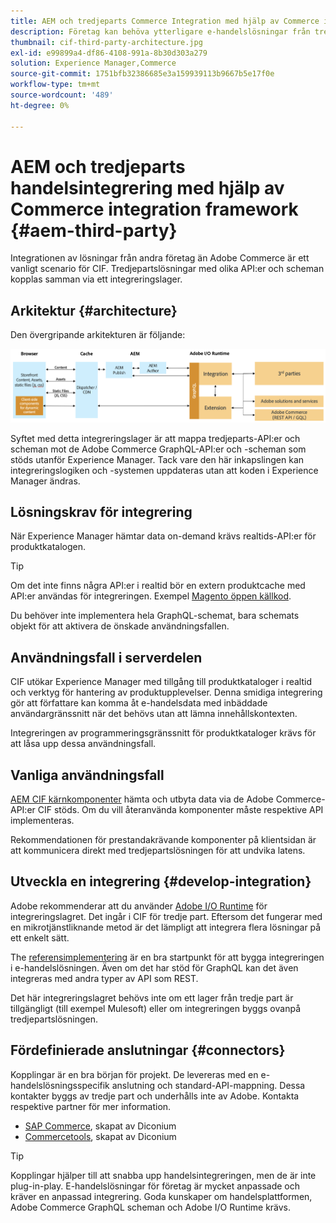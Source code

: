 ```yaml
---
title: AEM och tredjeparts Commerce Integration med hjälp av Commerce integration framework
description: Företag kan behöva ytterligare e-handelslösningar från tredje part för att göra sin butik tillgänglig. Commerce integrationa frameworken (CIF) kan användas i sådana integreringsscenarier för att ansluta en e-handelslösning från tredje part till Adobe Experience Manager med hjälp av I/O Runtime.
thumbnail: cif-third-party-architecture.jpg
exl-id: e99899a4-df86-4108-991a-8b30d303a279
solution: Experience Manager,Commerce
source-git-commit: 1751bfb32386685e3a159939113b9667b5e17f0e
workflow-type: tm+mt
source-wordcount: '489'
ht-degree: 0%

---
```


# AEM och tredjeparts handelsintegrering med hjälp av Commerce integration framework {#aem-third-party}

Integrationen av lösningar från andra företag än Adobe Commerce är ett vanligt scenario för CIF. Tredjepartslösningar med olika API:er och scheman kopplas samman via ett integreringslager.

## Arkitektur {#architecture}

Den övergripande arkitekturen är följande:

![Översikt över arkitektur för AEM utanför Magento/tredje part](../assets//AEM_nonMagento_Architecture.png)

Syftet med detta integreringslager är att mappa tredjeparts-API:er och scheman mot de Adobe Commerce GraphQL-API:er och -scheman som stöds utanför Experience Manager. Tack vare den här inkapslingen kan integreringslogiken och -systemen uppdateras utan att koden i Experience Manager ändras.

## Lösningskrav för integrering

När Experience Manager hämtar data on-demand krävs realtids-API:er för produktkatalogen.

>[!TIP]
>
>Om det inte finns några API:er i realtid bör en extern produktcache med API:er användas för integreringen. Exempel [Magento öppen källkod](https://business.adobe.com/products/magento/open-source.html).

Du behöver inte implementera hela GraphQL-schemat, bara schemats objekt för att aktivera de önskade användningsfallen.

## Användningsfall i serverdelen

CIF utökar Experience Manager med tillgång till produktkataloger i realtid och verktyg för hantering av produktupplevelser. Denna smidiga integrering gör att författare kan komma åt e-handelsdata med inbäddade användargränssnitt när det behövs utan att lämna innehållskontexten.

Integreringen av programmeringsgränssnitt för produktkataloger krävs för att låsa upp dessa användningsfall.

## Vanliga användningsfall

[AEM CIF kärnkomponenter](https://github.com/adobe/aem-core-cif-components) hämta och utbyta data via de Adobe Commerce-API:er CIF stöds. Om du vill återanvända komponenter måste respektive API implementeras.

Rekommendationen för prestandakrävande komponenter på klientsidan är att kommunicera direkt med tredjepartslösningen för att undvika latens.

## Utveckla en integrering {#develop-integration}

Adobe rekommenderar att du använder [Adobe I/O Runtime](https://developer.adobe.com/apis/experienceplatform/runtime.html) för integreringslagret. Det ingår i CIF för tredje part. Eftersom det fungerar med en mikrotjänstliknande metod är det lämpligt att integrera flera lösningar på ett enkelt sätt.

The [referensimplementering](https://github.com/adobe/commerce-cif-graphql-integration-reference) är en bra startpunkt för att bygga integreringen i e-handelslösningen. Även om det har stöd för GraphQL kan det även integreras med andra typer av API som REST.

Det här integreringslagret behövs inte om ett lager från tredje part är tillgängligt (till exempel Mulesoft) eller om integreringen byggs ovanpå tredjepartslösningen.

## Fördefinierade anslutningar {#connectors}

Kopplingar är en bra början för projekt. De levereras med en e-handelslösningsspecifik anslutning och standard-API-mappning. Dessa kontakter byggs av tredje part och underhålls inte av Adobe. Kontakta respektive partner för mer information.

* [SAP Commerce](https://github.com/diconium/commerce-cif-graphql-integration-hybris), skapat av Diconium
* [Commercetools](https://github.com/diconium/commerce-cif-graphql-integration-commercetool), skapat av Diconium

>[!TIP]
>
>Kopplingar hjälper till att snabba upp handelsintegreringen, men de är inte plug-in-play. E-handelslösningar för företag är mycket anpassade och kräver en anpassad integrering. Goda kunskaper om handelsplattformen, Adobe Commerce GraphQL scheman och Adobe I/O Runtime krävs.
